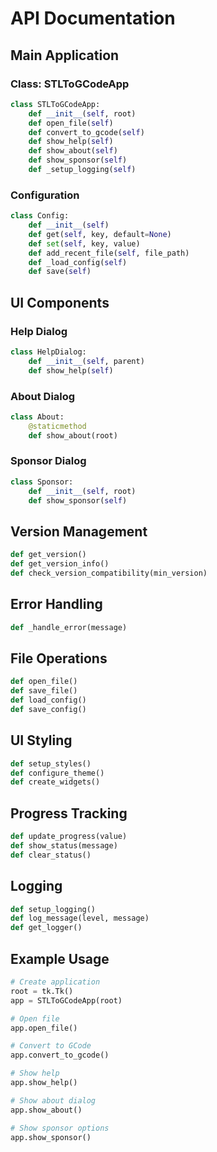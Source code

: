 # API Documentation

## Main Application

### Class: STLToGCodeApp

```python
class STLToGCodeApp:
    def __init__(self, root)
    def open_file(self)
    def convert_to_gcode(self)
    def show_help(self)
    def show_about(self)
    def show_sponsor(self)
    def _setup_logging(self)
```

### Configuration

```python
class Config:
    def __init__(self)
    def get(self, key, default=None)
    def set(self, key, value)
    def add_recent_file(self, file_path)
    def _load_config(self)
    def save(self)
```

## UI Components

### Help Dialog

```python
class HelpDialog:
    def __init__(self, parent)
    def show_help(self)
```

### About Dialog

```python
class About:
    @staticmethod
    def show_about(root)
```

### Sponsor Dialog

```python
class Sponsor:
    def __init__(self, root)
    def show_sponsor(self)
```

## Version Management

```python
def get_version()
def get_version_info()
def check_version_compatibility(min_version)
```

## Error Handling

```python
def _handle_error(message)
```

## File Operations

```python
def open_file()
def save_file()
def load_config()
def save_config()
```

## UI Styling

```python
def setup_styles()
def configure_theme()
def create_widgets()
```

## Progress Tracking

```python
def update_progress(value)
def show_status(message)
def clear_status()
```

## Logging

```python
def setup_logging()
def log_message(level, message)
def get_logger()
```

## Example Usage

```python
# Create application
root = tk.Tk()
app = STLToGCodeApp(root)

# Open file
app.open_file()

# Convert to GCode
app.convert_to_gcode()

# Show help
app.show_help()

# Show about dialog
app.show_about()

# Show sponsor options
app.show_sponsor()
```
